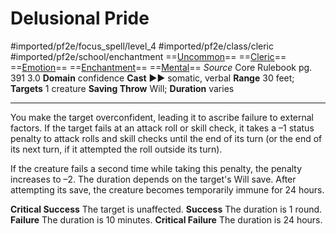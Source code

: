 # Delusional Pride
#imported/pf2e/focus_spell/level_4 #imported/pf2e/class/cleric #imported/pf2e/school/enchantment 
==[Uncommon](uncommon.md)== ==[Cleric](rules/traits/cleric.md)== ==[Emotion](emotion.md)== ==[Enchantment](enchantment.md)== ==[Mental](mental.md)==
*Source* Core Rulebook pg. 391 3.0
**Domain** confidence
**Cast** ►► somatic, verbal
**Range** 30 feet; **Targets** 1 creature
**Saving Throw** Will; **Duration** varies

---
You make the target overconfident, leading it to ascribe failure to external factors. If the target fails at an attack roll or skill check, it takes a –1 status penalty to attack rolls and skill checks until the end of its turn (or the end of its next turn, if it attempted the roll outside its turn).

If the creature fails a second time while taking this penalty, the penalty increases to –2. The duration depends on the target's Will save. After attempting its save, the creature becomes temporarily immune for 24 hours.

**Critical Success** The target is unaffected.
**Success** The duration is 1 round.
**Failure** The duration is 10 minutes.
**Critical Failure** The duration is 24 hours.